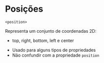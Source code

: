 # Posições 

`<position>`

Representa um conjunto de coordenadas 2D:
- top, right, bottom, left e center

* Usado para alguns tipos de propriedades
* Não confundir com a propriedade `position` 